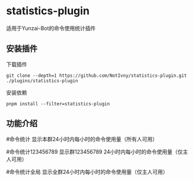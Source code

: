 # **statistics-plugin**
适用于Yunzai-Bot的命令使用统计插件

## **安装插件**
下载插件
```
git clone --depth=1 https://github.com/NotIvny/statistics-plugin.git ./plugins/statistics-plugin
```
安装依赖
```
pnpm install --filter=statistics-plugin
```
## **功能介绍**

#命令统计 显示本群24小时内每小时的命令使用量（所有人可用）

#命令统计123456789 显示群123456789 24小时内每小时的命令使用量（仅主人可用）

#命令统计全局 显示全群24小时内每小时的命令使用量（仅主人可用）
